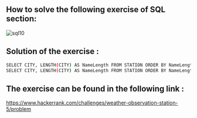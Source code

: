 ## How to solve the following exercise of SQL section:
![sql10](https://github.com/lamia-datalover/SQL_Hackerrank_exercises/assets/145395677/ba635289-c1c3-40c5-9b1f-3588163ae82d)
## Solution of the exercise :
```bash
SELECT CITY, LENGTH(CITY) AS NameLength FROM STATION ORDER BY NameLength, CITY LIMIT 1;
SELECT CITY, LENGTH(CITY) AS NameLength FROM STATION ORDER BY NameLength DESC, CITY LIMIT 1;
```
## The exercise can be found in the following link :
https://www.hackerrank.com/challenges/weather-observation-station-5/problem
